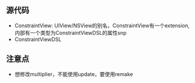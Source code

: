 ## 源代码

* ConstraintView: UIView/NSView的别名，ConstraintView有一个extension,内部有一个类型为ConstraintViewDSL的属性snp
* ConstraintViewDSL

## 注意点

* 想修改multiplier，不能使用update，要使用remake